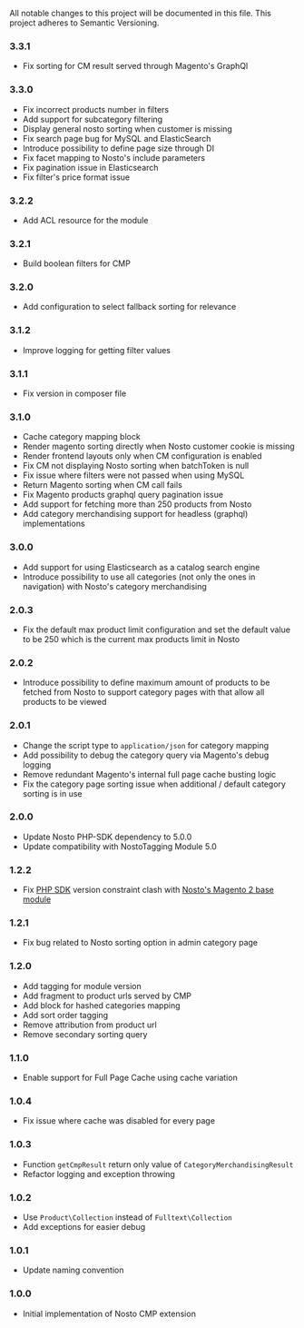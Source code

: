 All notable changes to this project will be documented in this file. This project adheres to Semantic Versioning.

### 3.3.1
* Fix sorting for CM result served through Magento's GraphQl

### 3.3.0
* Fix incorrect products number in filters
* Add support for subcategory filtering
* Display general nosto sorting when customer is missing
* Fix search page bug for MySQL and ElasticSearch
* Introduce possibility to define page size through DI
* Fix facet mapping to Nosto's include parameters
* Fix pagination issue in Elasticsearch
* Fix filter's price format issue

### 3.2.2
* Add ACL resource for the module

### 3.2.1
* Build boolean filters for CMP 

### 3.2.0
* Add configuration to select fallback sorting for relevance

### 3.1.2
* Improve logging for getting filter values

### 3.1.1
* Fix version in composer file

### 3.1.0
* Cache category mapping block
* Render magento sorting directly when Nosto customer cookie is missing
* Render frontend layouts only when CM configuration is enabled
* Fix CM not displaying Nosto sorting when batchToken is null
* Fix issue where filters were not passed when using MySQL
* Return Magento sorting when CM call fails
* Fix Magento products graphql query pagination issue
* Add support for fetching more than 250 products from Nosto
* Add category merchandising support for headless (graphql) implementations

### 3.0.0
* Add support for using Elasticsearch as a catalog search engine
* Introduce possibility to use all categories (not only the ones in navigation) with Nosto's category merchandising

### 2.0.3
* Fix the default max product limit configuration and set the default value to be 250 which is the current max products limit in Nosto     

### 2.0.2
* Introduce possibility to define maximum amount of products to be fetched from Nosto to support category pages with that allow all products to be viewed

### 2.0.1
* Change the script type to `application/json` for category mapping
* Add possibility to debug the category query via Magento's debug logging 
* Remove redundant Magento's internal full page cache busting logic
* Fix the category page sorting issue when additional / default category sorting is in use 

### 2.0.0
* Update Nosto PHP-SDK dependency to 5.0.0
* Update compatibility with NostoTagging Module 5.0

### 1.2.2
* Fix [PHP SDK](https://github.com/Nosto/nosto-php-sdk) version constraint clash with [Nosto's Magento 2 base module](https://github.com/Nosto/nosto-magento2)

### 1.2.1
* Fix bug related to Nosto sorting option in admin category page

### 1.2.0
* Add tagging for module version
* Add fragment to product urls served by CMP
* Add block for hashed categories mapping
* Add sort order tagging
* Remove attribution from product url
* Remove secondary sorting query 

### 1.1.0
* Enable support for Full Page Cache using cache variation

### 1.0.4
* Fix issue where cache was disabled for every page 

### 1.0.3
* Function `getCmpResult` return only value of `CategoryMerchandisingResult`
* Refactor logging and exception throwing 

### 1.0.2
* Use `Product\Collection` instead of `Fulltext\Collection`
* Add exceptions for easier debug

### 1.0.1
* Update naming convention

### 1.0.0
* Initial implementation of Nosto CMP extension
